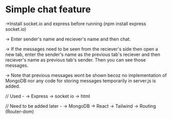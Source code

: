 # Simple chat feature
->Install socket.io and express before running (npm install express socket.io)

-> Enter sender's name and reciever's name and then chat.

-> If the messages need to be seen from the reciever's side then open a new tab, enter the sender's name as the previous tab's reciever and then reciever's name as previous tab's sender. Then you can see those messages. 

-> Note that previous messages wont be shown becoz no implementation of MongoDB nor any code for storing messages temporarily in server.js is added.

// Used -
-> Express
-> socket io
-> html

// Need to be added later - 
-> MongoDB 
-> React
-> Tailwind
-> Routing (Router-dom)

